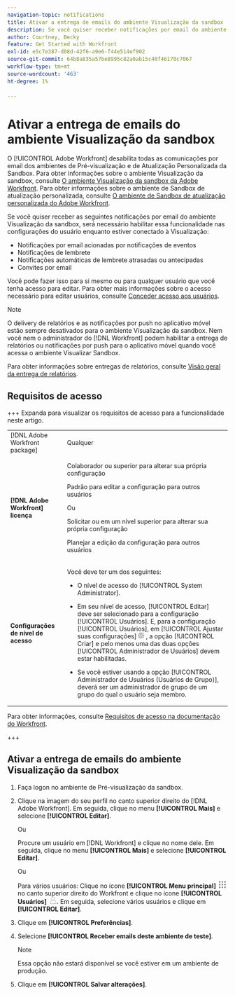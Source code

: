 ```yaml
---
navigation-topic: notifications
title: Ativar a entrega de emails do ambiente Visualização da sandbox
description: Se você quiser receber notificações por email do ambiente Visualizar sandbox, será necessário habilitar essa funcionalidade nas configurações do usuário enquanto estiver conectado à Visualização.
author: Courtney, Becky
feature: Get Started with Workfront
exl-id: e5c7e387-d08d-42f6-a9e6-f44e514ef902
source-git-commit: 64b8a835a57be8995c82a0ab15c40f46170c7067
workflow-type: tm+mt
source-wordcount: '463'
ht-degree: 1%

---
```


# Ativar a entrega de emails do ambiente Visualização da sandbox

O [!UICONTROL Adobe Workfront] desabilita todas as comunicações por email dos ambientes de Pré-visualização e de Atualização Personalizada da Sandbox. Para obter informações sobre o ambiente Visualização da sandbox, consulte [O ambiente Visualização da sandbox da Adobe Workfront](../../administration-and-setup/set-up-workfront/workfront-testing-environments/wf-preview-sandbox-environment.md). Para obter informações sobre o ambiente de Sandbox de atualização personalizada, consulte [O ambiente de Sandbox de atualização personalizada do Adobe Workfront](../../administration-and-setup/set-up-workfront/workfront-testing-environments/wf-custom-refresh-sandbox-environment.md).

Se você quiser receber as seguintes notificações por email do ambiente Visualização da sandbox, será necessário habilitar essa funcionalidade nas configurações do usuário enquanto estiver conectado à Visualização:

* Notificações por email acionadas por notificações de eventos
* Notificações de lembrete
* Notificações automáticas de lembrete atrasadas ou antecipadas
* Convites por email

Você pode fazer isso para si mesmo ou para qualquer usuário que você tenha acesso para editar. Para obter mais informações sobre o acesso necessário para editar usuários, consulte [Conceder acesso aos usuários](../../administration-and-setup/add-users/configure-and-grant-access/grant-access-other-users.md).

>[!NOTE]
>
>O delivery de relatórios e as notificações por push no aplicativo móvel estão sempre desativados para o ambiente Visualização da sandbox. Nem você nem o administrador do [!DNL Workfront] podem habilitar a entrega de relatórios ou notificações por push para o aplicativo móvel quando você acessa o ambiente Visualizar Sandbox.
>
>Para obter informações sobre entregas de relatórios, consulte [Visão geral da entrega de relatórios](../../reports-and-dashboards/reports/creating-and-managing-reports/set-up-report-deliveries.md).

## Requisitos de acesso

+++ Expanda para visualizar os requisitos de acesso para a funcionalidade neste artigo.

<table style="table-layout:auto"> 
 <col> 
 </col> 
 <col> 
 </col> 
 <tbody> 
  <tr> 
   <td role="rowheader">[!DNL Adobe Workfront package]</strong></td> 
   <td> <p>Qualquer</p> </td> 
  </tr> 
  <tr> 
   <td role="rowheader"><strong>[!DNL Adobe Workfront] licença</strong></td> 
   <td> 
   <p>Colaborador ou superior para alterar sua própria configuração</p> <p>Padrão para editar a configuração para outros usuários</p> 
   Ou
   <p> Solicitar ou em um nível superior para alterar sua própria configuração</p> <p>Planejar a edição da configuração para outros usuários</p> </td> 
  </tr> 
  <tr> 
   <td role="rowheader"><strong>Configurações de nível de acesso</strong></td> 
   <td> <p>Você deve ter um dos seguintes:</p> 
    <ul> 
     <li> <p>O nível de acesso do [!UICONTROL System Administrator].</p> </li> 
     <li> <p>Em seu nível de acesso, [!UICONTROL Editar] deve ser selecionado para a configuração [!UICONTROL Usuários]. E, para a configuração [!UICONTROL Usuários], em [!UICONTROL Ajustar suas configurações] <img src="assets/gear-icon-in-access-levels.png"> , a opção [!UICONTROL Criar] e pelo menos uma das duas opções [!UICONTROL Administrador de Usuários] devem estar habilitadas. </li> 
     <li>Se você estiver usando a opção [!UICONTROL Administrador de Usuários (Usuários de Grupo)], deverá ser um administrador de grupo de um grupo do qual o usuário seja membro.</li> 
    </ul> </td> 
  </tr> 
 </tbody> 
</table>


Para obter informações, consulte [Requisitos de acesso na documentação do Workfront](/help/quicksilver/administration-and-setup/add-users/access-levels-and-object-permissions/access-level-requirements-in-documentation.md).

+++

## Ativar a entrega de emails do ambiente Visualização da sandbox

1. Faça logon no ambiente de Pré-visualização da sandbox.
1. Clique na imagem do seu perfil no canto superior direito do [!DNL Adobe Workfront]. Em seguida, clique no menu **[!UICONTROL Mais]** e selecione **[!UICONTROL Editar]**.

   Ou

   Procure um usuário em [!DNL Workfront] e clique no nome dele. Em seguida, clique no menu **[!UICONTROL Mais]** e selecione **[!UICONTROL Editar]**.

   Ou

   Para vários usuários: Clique no ícone **[!UICONTROL Menu principal]** ![Ícone do menu principal](assets/main-menu-icon.png) no canto superior direito do Workfront e clique no ícone **[!UICONTROL Usuários]** ![Usuário](assets/users-icon-in-main-menu.png).  Em seguida, selecione vários usuários e clique em **[!UICONTROL Editar]**.

1. Clique em **[!UICONTROL Preferências]**.
1. Selecione **[!UICONTROL Receber emails deste ambiente de teste]**.

   >[!NOTE]
   >
   >Essa opção não estará disponível se você estiver em um ambiente de produção.

1. Clique em **[!UICONTROL Salvar alterações]**.
